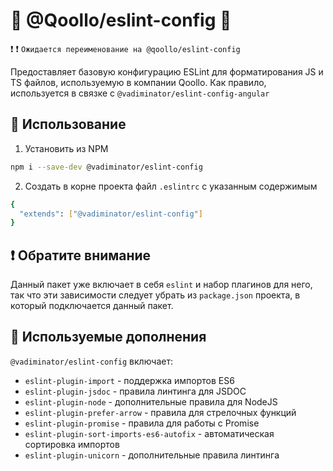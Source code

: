# :whale: @Qoollo/eslint-config :whale:
:heavy_exclamation_mark: :heavy_exclamation_mark: ```Ожидается переименование на @qoollo/eslint-config```

Предоставляет базовую конфигурацию ESLint для форматирования JS и TS файлов, используемую в компании Qoollo.
Как правило, используется в связке с `@vadiminator/eslint-config-angular`

## :dart: Использование

1) Установить из NPM

```bash
npm i --save-dev @vadiminator/eslint-config
```

2) Создать в корне проекта файл `.eslintrc` с указанным содержимым
```bash
{
  "extends": ["@vadiminator/eslint-config"]
}
```

## :exclamation: Обратите внимание
Данный пакет уже включает в себя `eslint` и набор плагинов для него,
так что эти зависимости следует убрать из `package.json` проекта,
в который подключается данный пакет. 

## :electric_plug: Используемые дополнения

`@vadiminator/eslint-config` включает:

- `eslint-plugin-import` - поддержка импортов ES6
- `eslint-plugin-jsdoc` - правила линтинга для JSDOC
- `eslint-plugin-node` - дополнительные правила для NodeJS
- `eslint-plugin-prefer-arrow` - правила для стрелочных функций
- `eslint-plugin-promise` - правила для работы с Promise
- `eslint-plugin-sort-imports-es6-autofix` - автоматическая сортировка импортов
- `eslint-plugin-unicorn` - дополнительные правила линтинга
